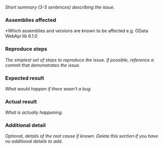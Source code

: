 <!-- markdownlint-disable MD002 MD041 -->

*Short summary (3-5 sentences) describing the issue.*

### Assemblies affected

*Which assemblies and versions are known to be affected e.g. OData WebApi lib 6.1.0

### Reproduce steps

*The simplest set of steps to reproduce the issue. If possible, reference a commit that demonstrates the issue.*

### Expected result

*What would happen if there wasn't a bug.*

### Actual result

*What is actually happening.*

### Additional detail

*Optional, details of the root cause if known. Delete this section if you have no additional details to add.*
